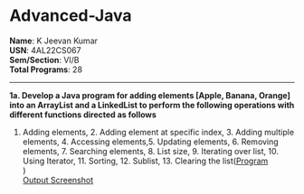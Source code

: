 # Advanced-Java
 **Name**: K Jeevan Kumar  
**USN**: 4AL22CS067  
**Sem/Section**: VI/B  
**Total Programs**: 28  

---
**1a.  Develop a Java program for adding elements [Apple, Banana, Orange] into an ArrayList and a LinkedList to perform the following operations with different functions directed as
follows<br>**
1. Adding elements, 2. Adding element at specific index, 3. Adding multiple elements, 4. Accessing elements,5. Updating elements, 6. Removing elements, 7. Searching elements, 8. List
size, 9. Iterating over list, 10. Using Iterator, 11. Sorting, 12. Sublist, 13. Clearing the list([Program](https://github.com/jeevankumar812/Advanced-Java/blob/main/ListInterfaceDemo/ListInterfaceDemo.java)<br>)<br>
[Output Screenshot](https://github.com/jeevankumar812/Advanced-Java/blob/main/ListInterfaceDemo/ListInterfaceDemo_Output.png)


  
